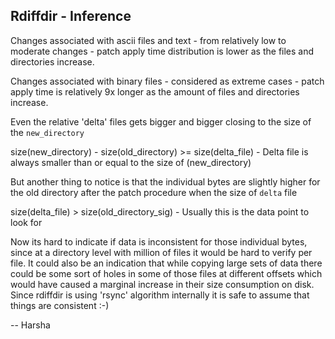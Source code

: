 ## Rdiffdir - Inference

Changes associated with ascii files and text - from relatively low to moderate
changes - patch apply time distribution is lower as the files and directories
increase.

Changes associated with binary files - considered as extreme cases - patch apply
time is relatively 9x longer as the amount of files and directories increase.

Even the relative 'delta' files gets bigger and bigger closing to the size of the
`new_directory`

  size(new_directory) - size(old_directory) >= size(delta_file)
         - Delta file is always smaller than or equal to the size of (new_directory)

But another thing to notice is that the individual bytes are slightly higher for
the old directory after the patch procedure when the size of `delta` file
 
  size(delta_file) > size(old_directory_sig) 
         - Usually this is the data point to look for

Now its hard to indicate if data is inconsistent for those individual bytes,
since at a directory level with million of files it would be hard to verify per
file. It could also be an indication that while copying large sets of data there
could be some sort of holes in some of those files at different offsets which
would have caused a marginal increase in their size consumption on disk.
Since rdiffdir is using 'rsync' algorithm internally it is safe to assume that
things are consistent :-)

--
Harsha





